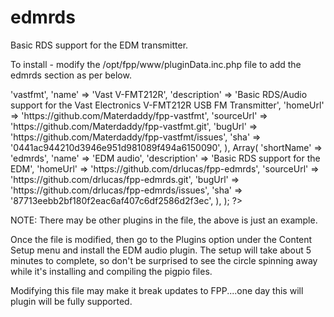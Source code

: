 edmrds
======

Basic RDS support for the EDM transmitter.

To install - modify the /opt/fpp/www/pluginData.inc.php file to add the edmrds section as per below. 


<?php

$plugins = Array(

	Array(
		'shortName'   => 'vastfmt',
		'name'        => 'Vast V-FMT212R',
		'description' => 'Basic RDS/Audio support for the Vast Electronics V-FMT212R USB FM Transmitter',
		'homeUrl'     => 'https://github.com/Materdaddy/fpp-vastfmt',
		'sourceUrl'   => 'https://github.com/Materdaddy/fpp-vastfmt.git',
		'bugUrl'      => 'https://github.com/Materdaddy/fpp-vastfmt/issues',
		'sha'         => '0441ac944210d3946e951d981089f494a6150090',
	),

	Array(
		'shortName'   => 'edmrds',
		'name'        => 'EDM audio',
		'description' => 'Basic RDS support for the EDM',
		'homeUrl'     => 'https://github.com/drlucas/fpp-edmrds',
		'sourceUrl'   => 'https://github.com/drlucas/fpp-edmrds.git',
		'bugUrl'      => 'https://github.com/drlucas/fpp-edmrds/issues',
		'sha'         => '87713eebb2bf180f2eac6af407c6df2586d2f3ec',
	),
);

?>

NOTE: There may be other plugins in the file, the above is just an example. 

Once the file is modified, then go to the Plugins option under the Content Setup menu and install the EDM audio plugin. 
The setup will take about 5 minutes to complete, so don't be surprised to see the circle spinning away while it's installing and compiling the pigpio files. 

Modifying this file may make it break updates to FPP....one day this will plugin will be fully supported. 

